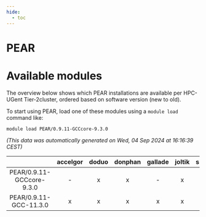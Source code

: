 ```yaml
---
hide:
  - toc
---
```


PEAR
====

# Available modules


The overview below shows which PEAR installations are available per HPC-UGent Tier-2cluster, ordered based on software version (new to old).

To start using PEAR, load one of these modules using a `module load` command like:

```shell
module load PEAR/0.9.11-GCCcore-9.3.0
```

*(This data was automatically generated on Wed, 04 Sep 2024 at 16:16:39 CEST)*  

| |accelgor|doduo|donphan|gallade|joltik|shinx|skitty|
| :---: | :---: | :---: | :---: | :---: | :---: | :---: | :---: |
|PEAR/0.9.11-GCCcore-9.3.0|-|x|x|-|x|-|x|
|PEAR/0.9.11-GCC-11.3.0|x|x|x|x|x|-|x|
